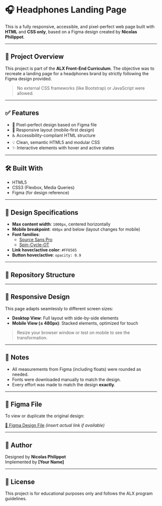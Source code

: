 # 🎧 Headphones Landing Page

This is a fully responsive, accessible, and pixel-perfect web page built with **HTML** and **CSS only**, based on a Figma design created by **Nicolas Philippot**.

---

## 📌 Project Overview

This project is part of the **ALX Front-End Curriculum**. The objective was to recreate a landing page for a headphones brand by strictly following the Figma design provided.

> No external CSS frameworks (like Bootstrap) or JavaScript were allowed.

---

## ✅ Features

- 🎨 Pixel-perfect design based on Figma file
- 📱 Responsive layout (mobile-first design)
- ♿ Accessibility-compliant HTML structure
- 💡 Clean, semantic HTML5 and modular CSS
- ✨ Interactive elements with hover and active states

---

## 🛠️ Built With

- HTML5
- CSS3 (Flexbox, Media Queries)
- Figma (for design reference)

---

## 📐 Design Specifications

- **Max content width**: `1000px`, centered horizontally
- **Mobile breakpoint**: `480px` and below (layout changes for mobile)
- **Font families**:
  - [Source Sans Pro](https://fonts.adobe.com/fonts/source-sans-pro)
  - [Spin-Cycle-OT](https://www.dafont.com/spin-cycle.font)
- **Link hover/active color**: `#FF6565`
- **Button hover/active**: `opacity: 0.9`

---

## 📁 Repository Structure


---

## 📱 Responsive Design

This page adapts seamlessly to different screen sizes:

- **Desktop View**: Full layout with side-by-side elements
- **Mobile View (≤ 480px)**: Stacked elements, optimized for touch

> Resize your browser window or test on mobile to see the transformation.

---

## 💬 Notes

- All measurements from Figma (including floats) were rounded as needed.
- Fonts were downloaded manually to match the design.
- Every effort was made to match the design **exactly**.

---

## 🔗 Figma File

To view or duplicate the original design:

[🔗 Figma Design File](#) *(insert actual link if available)*

---

## 🙌 Author

Designed by **Nicolas Philippot**  
Implemented by **[Your Name]**

---

## 📄 License

This project is for educational purposes only and follows the ALX program guidelines.
